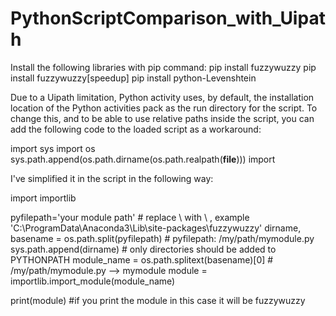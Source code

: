 # PythonScriptComparison_with_Uipath
 Install the following libraries with pip command:
pip install fuzzywuzzy
pip install fuzzywuzzy[speedup]
pip install python-Levenshtein

Due to a Uipath limitation, Python activity uses, by default, the installation location of the Python activities pack as the run directory for the script. To change this, and to be able to use relative paths inside the script, you can add the following code to the loaded script as a workaround:

import sys 
import os
sys.path.append(os.path.dirname(os.path.realpath(__file__)))
import <your module here>
  
  I've simplified it in the script in the following way:
  
import importlib

pyfilepath='your module path'  # replace \ with \\ , example 'C:\\ProgramData\\Anaconda3\\Lib\\site-packages\\fuzzywuzzy'
dirname, basename = os.path.split(pyfilepath) # pyfilepath: /my/path/mymodule.py
sys.path.append(dirname) # only directories should be added to PYTHONPATH
module_name = os.path.splitext(basename)[0] # /my/path/mymodule.py --> mymodule
module = importlib.import_module(module_name)

print(module) #if you print the module in this case it will be fuzzywuzzy
